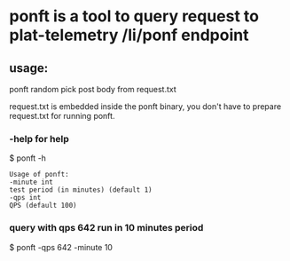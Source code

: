 # ponft is a tool to query request to plat-telemetry /li/ponf endpoint

## usage:

ponft random pick post body from request.txt

request.txt is embedded inside the ponft binary, you don't have to prepare request.txt
for running ponft.


### -help for help

$ ponft -h

```help
Usage of ponft:
-minute int
test period (in minutes) (default 1)
-qps int
QPS (default 100)
```

### query with qps 642 run in 10 minutes period

$ ponft -qps 642 -minute 10
